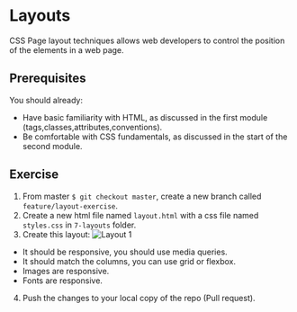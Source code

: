 # Layouts

CSS Page layout techniques allows web developers to control the position of the elements in a web page.

## Prerequisites
You should already:

* Have basic familiarity with HTML, as discussed in the first module (tags,classes,attributes,conventions).
* Be comfortable with CSS fundamentals, as discussed in the start of the second module.

## Exercise

1. From master `$ git checkout master`, create a new branch called `feature/layout-exercise`.
2. Create a new html file named `layout.html` with a css file named `styles.css` in `7-layouts` folder.
3. Create this layout:
![Layout 1](https://miro.medium.com/max/700/1*1YW-4jYgXwjaE0fRatg6EQ.gif)
* It should be responsive, you should use media queries.
* It should match the columns, you can use grid or flexbox.
* Images are responsive.
* Fonts are responsive.

4. Push the changes to your local copy of the repo (Pull request).
